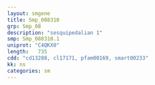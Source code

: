 ```yaml
---
layout: smgene
title: Smp_088310
grp: Smp_08
description: "sesquipedalian 1"
smp: Smp_088310.1
uniprot: "C4QKX0"
length:   735
cdd: "cd13288, cl17171, pfam00169, smart00233"
kk: ns
categories: sm
---
```

